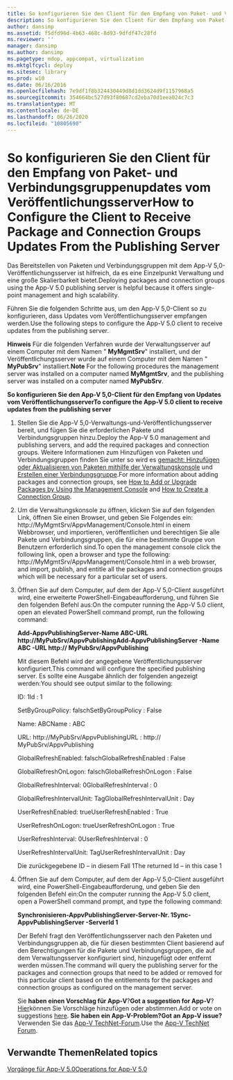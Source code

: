 ```yaml
---
title: So konfigurieren Sie den Client für den Empfang von Paket- und Verbindungsgruppenupdates vom Veröffentlichungsserver
description: So konfigurieren Sie den Client für den Empfang von Paket- und Verbindungsgruppenupdates vom Veröffentlichungsserver
author: dansimp
ms.assetid: f5dfd96d-4b63-468c-8d93-9dfdf47c28fd
ms.reviewer: ''
manager: dansimp
ms.author: dansimp
ms.pagetype: mdop, appcompat, virtualization
ms.mktglfcycl: deploy
ms.sitesec: library
ms.prod: w10
ms.date: 06/16/2016
ms.openlocfilehash: 7e9df1f8b324430449d8d1dd3624d9f1157968a5
ms.sourcegitcommit: 354664bc527d93f80687cd2eba70d1eea024c7c3
ms.translationtype: MT
ms.contentlocale: de-DE
ms.lasthandoff: 06/26/2020
ms.locfileid: "10805690"
---
```

# <span data-ttu-id="d601a-103">So konfigurieren Sie den Client für den Empfang von Paket- und Verbindungsgruppenupdates vom Veröffentlichungsserver</span><span class="sxs-lookup"><span data-stu-id="d601a-103">How to Configure the Client to Receive Package and Connection Groups Updates From the Publishing Server</span></span>


<span data-ttu-id="d601a-104">Das Bereitstellen von Paketen und Verbindungsgruppen mit dem App-V 5,0-Veröffentlichungsserver ist hilfreich, da es eine Einzelpunkt Verwaltung und eine große Skalierbarkeit bietet.</span><span class="sxs-lookup"><span data-stu-id="d601a-104">Deploying packages and connection groups using the App-V 5.0 publishing server is helpful because it offers single-point management and high scalability.</span></span>

<span data-ttu-id="d601a-105">Führen Sie die folgenden Schritte aus, um den App-V 5,0-Client so zu konfigurieren, dass Updates vom Veröffentlichungsserver empfangen werden.</span><span class="sxs-lookup"><span data-stu-id="d601a-105">Use the following steps to configure the App-V 5.0 client to receive updates from the publishing server.</span></span>

<span data-ttu-id="d601a-106">**Hinweis**  Für die folgenden Verfahren wurde der Verwaltungsserver auf einem Computer mit dem Namen " **MyMgmtSrv**" installiert, und der Veröffentlichungsserver wurde auf einem Computer mit dem Namen " **MyPubSrv**" installiert.</span><span class="sxs-lookup"><span data-stu-id="d601a-106">**Note** For the following procedures the management server was installed on a computer named **MyMgmtSrv**, and the publishing server was installed on a computer named **MyPubSrv**.</span></span>

 

**<span data-ttu-id="d601a-107">So konfigurieren Sie den App-V 5,0-Client für den Empfang von Updates vom Veröffentlichungsserver</span><span class="sxs-lookup"><span data-stu-id="d601a-107">To configure the App-V 5.0 client to receive updates from the publishing server</span></span>**

1.  <span data-ttu-id="d601a-108">Stellen Sie die App-V 5,0-Verwaltungs-und-Veröffentlichungsserver bereit, und fügen Sie die erforderlichen Pakete und Verbindungsgruppen hinzu.</span><span class="sxs-lookup"><span data-stu-id="d601a-108">Deploy the App-V 5.0 management and publishing servers, and add the required packages and connection groups.</span></span> <span data-ttu-id="d601a-109">Weitere Informationen zum Hinzufügen von Paketen und Verbindungsgruppen finden Sie unter so wird es [gemacht: Hinzufügen oder Aktualisieren von Paketen mithilfe der Verwaltungskonsole](how-to-add-or-upgrade-packages-by-using-the-management-console-beta-gb18030.md) und [Erstellen einer Verbindungsgruppe](how-to-create-a-connection-group.md).</span><span class="sxs-lookup"><span data-stu-id="d601a-109">For more information about adding packages and connection groups, see [How to Add or Upgrade Packages by Using the Management Console](how-to-add-or-upgrade-packages-by-using-the-management-console-beta-gb18030.md) and [How to Create a Connection Group](how-to-create-a-connection-group.md).</span></span>

2.  <span data-ttu-id="d601a-110">Um die Verwaltungskonsole zu öffnen, klicken Sie auf den folgenden Link, öffnen Sie einen Browser, und geben Sie Folgendes ein: http://MyMgmtSrv/AppvManagement/Console.html in einem Webbrowser, und importieren, veröffentlichen und berechtigen Sie alle Pakete und Verbindungsgruppen, die für eine bestimmte Gruppe von Benutzern erforderlich sind.</span><span class="sxs-lookup"><span data-stu-id="d601a-110">To open the management console click the following link, open a browser and type the following: http://MyMgmtSrv/AppvManagement/Console.html in a web browser, and import, publish, and entitle all the packages and connection groups which will be necessary for a particular set of users.</span></span>

3.  <span data-ttu-id="d601a-111">Öffnen Sie auf dem Computer, auf dem der App-V 5,0-Client ausgeführt wird, eine erweiterte PowerShell-Eingabeaufforderung, und führen Sie den folgenden Befehl aus:</span><span class="sxs-lookup"><span data-stu-id="d601a-111">On the computer running the App-V 5.0 client, open an elevated PowerShell command prompt, run the following command:</span></span>

    **<span data-ttu-id="d601a-112">Add-AppvPublishingServer-Name ABC-URL http://MyPubSrv/AppvPublishing</span><span class="sxs-lookup"><span data-stu-id="d601a-112">Add-AppvPublishingServer -Name ABC -URL http:// MyPubSrv/AppvPublishing</span></span>**

    <span data-ttu-id="d601a-113">Mit diesem Befehl wird der angegebene Veröffentlichungsserver konfiguriert.</span><span class="sxs-lookup"><span data-stu-id="d601a-113">This command will configure the specified publishing server.</span></span> <span data-ttu-id="d601a-114">Es sollte eine Ausgabe ähnlich der folgenden angezeigt werden:</span><span class="sxs-lookup"><span data-stu-id="d601a-114">You should see output similar to the following:</span></span>

    <span data-ttu-id="d601a-115">ID: 1</span><span class="sxs-lookup"><span data-stu-id="d601a-115">Id : 1</span></span>

    <span data-ttu-id="d601a-116">SetByGroupPolicy: falsch</span><span class="sxs-lookup"><span data-stu-id="d601a-116">SetByGroupPolicy : False</span></span>

    <span data-ttu-id="d601a-117">Name: ABC</span><span class="sxs-lookup"><span data-stu-id="d601a-117">Name : ABC</span></span>

    <span data-ttu-id="d601a-118">URL: http://MyPubSrv/AppvPublishing</span><span class="sxs-lookup"><span data-stu-id="d601a-118">URL : http:// MyPubSrv/AppvPublishing</span></span>

    <span data-ttu-id="d601a-119">GlobalRefreshEnabled: falsch</span><span class="sxs-lookup"><span data-stu-id="d601a-119">GlobalRefreshEnabled : False</span></span>

    <span data-ttu-id="d601a-120">GlobalRefreshOnLogon: falsch</span><span class="sxs-lookup"><span data-stu-id="d601a-120">GlobalRefreshOnLogon : False</span></span>

    <span data-ttu-id="d601a-121">GlobalRefreshInterval: 0</span><span class="sxs-lookup"><span data-stu-id="d601a-121">GlobalRefreshInterval : 0</span></span>

    <span data-ttu-id="d601a-122">GlobalRefreshIntervalUnit: Tag</span><span class="sxs-lookup"><span data-stu-id="d601a-122">GlobalRefreshIntervalUnit : Day</span></span>

    <span data-ttu-id="d601a-123">UserRefreshEnabled: true</span><span class="sxs-lookup"><span data-stu-id="d601a-123">UserRefreshEnabled : True</span></span>

    <span data-ttu-id="d601a-124">UserRefreshOnLogon: true</span><span class="sxs-lookup"><span data-stu-id="d601a-124">UserRefreshOnLogon : True</span></span>

    <span data-ttu-id="d601a-125">UserRefreshInterval: 0</span><span class="sxs-lookup"><span data-stu-id="d601a-125">UserRefreshInterval : 0</span></span>

    <span data-ttu-id="d601a-126">UserRefreshIntervalUnit: Tag</span><span class="sxs-lookup"><span data-stu-id="d601a-126">UserRefreshIntervalUnit : Day</span></span>

    <span data-ttu-id="d601a-127">Die zurückgegebene ID – in diesem Fall 1</span><span class="sxs-lookup"><span data-stu-id="d601a-127">The returned Id – in this case 1</span></span>

4.  <span data-ttu-id="d601a-128">Öffnen Sie auf dem Computer, auf dem der App-V 5,0-Client ausgeführt wird, eine PowerShell-Eingabeaufforderung, und geben Sie den folgenden Befehl ein:</span><span class="sxs-lookup"><span data-stu-id="d601a-128">On the computer running the App-V 5.0 client, open a PowerShell command prompt, and type the following command:</span></span>

    **<span data-ttu-id="d601a-129">Synchronisieren-AppvPublishingServer-Server-Nr. 1</span><span class="sxs-lookup"><span data-stu-id="d601a-129">Sync-AppvPublishingServer -ServerId 1</span></span>**

    <span data-ttu-id="d601a-130">Der Befehl fragt den Veröffentlichungsserver nach den Paketen und Verbindungsgruppen ab, die für diesen bestimmten Client basierend auf den Berechtigungen für die Pakete und Verbindungsgruppen, die auf dem Verwaltungsserver konfiguriert sind, hinzugefügt oder entfernt werden müssen.</span><span class="sxs-lookup"><span data-stu-id="d601a-130">The command will query the publishing server for the packages and connection groups that need to be added or removed for this particular client based on the entitlements for the packages and connection groups as configured on the management server.</span></span>

    <span data-ttu-id="d601a-131">Sie **haben einen Vorschlag für App-V**?</span><span class="sxs-lookup"><span data-stu-id="d601a-131">**Got a suggestion for App-V**?</span></span> <span data-ttu-id="d601a-132">[Hier](http://appv.uservoice.com/forums/280448-microsoft-application-virtualization)können Sie Vorschläge hinzufügen oder abstimmen.</span><span class="sxs-lookup"><span data-stu-id="d601a-132">Add or vote on suggestions [here](http://appv.uservoice.com/forums/280448-microsoft-application-virtualization).</span></span> **<span data-ttu-id="d601a-133">Sie haben ein App-V-Problem?</span><span class="sxs-lookup"><span data-stu-id="d601a-133">Got an App-V issue?</span></span>** <span data-ttu-id="d601a-134">Verwenden Sie das [App-V TechNet-Forum](https://social.technet.microsoft.com/Forums/home?forum=mdopappv).</span><span class="sxs-lookup"><span data-stu-id="d601a-134">Use the [App-V TechNet Forum](https://social.technet.microsoft.com/Forums/home?forum=mdopappv).</span></span>

## <span data-ttu-id="d601a-135">Verwandte Themen</span><span class="sxs-lookup"><span data-stu-id="d601a-135">Related topics</span></span>


[<span data-ttu-id="d601a-136">Vorgänge für App-V 5.0</span><span class="sxs-lookup"><span data-stu-id="d601a-136">Operations for App-V 5.0</span></span>](operations-for-app-v-50.md)

 

 





